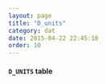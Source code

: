 ```yaml
---
layout: page
title: "D_units"
category: dat
date: 2015-04-22 22:45:10
order: 10
---
```


#### ```D_UNITS``` table
